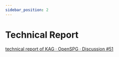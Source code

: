 ```yaml
---
sidebar_position: 2
---
```


# Technical Report

[technical report of KAG · OpenSPG · Discussion #51](https://github.com/orgs/OpenSPG/discussions/51)

